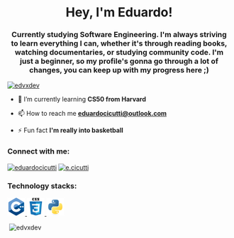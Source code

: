 <h1 align="center">Hey, I'm Eduardo!</h1>
<h3 align="center">Currently studying Software Engineering. I'm always striving to learn everything I can, whether it's through reading books, watching documentaries, or studying community code. I'm just a beginner, so my profile's gonna go through a lot of changes, you can keep up with my progress here ;)</h3>

<p align="left"> <a href="https://github.com/ryo-ma/github-profile-trophy"><img src="https://github-profile-trophy.vercel.app/?username=edvxdev" alt="edvxdev" /></a> </p>

- 🌱 I’m currently learning **CS50 from Harvard**

- 📫 How to reach me **eduardocicutti@outlook.com**

- ⚡ Fun fact **I'm really into basketball**

<h3 align="left">Connect with me:</h3>
<p align="left">
<a href="https://linkedin.com/in/eduardocicutti" target="blank"><img align="center" src="https://raw.githubusercontent.com/rahuldkjain/github-profile-readme-generator/master/src/images/icons/Social/linked-in-alt.svg" alt="eduardocicutti" height="30" width="40" /></a>
<a href="https://instagram.com/e.cicutti" target="blank"><img align="center" src="https://raw.githubusercontent.com/rahuldkjain/github-profile-readme-generator/master/src/images/icons/Social/instagram.svg" alt="e.cicutti" height="30" width="40" /></a>
</p>

<h3 align="left">Technology stacks:</h3>
<p align="left"> <a href="https://www.w3schools.com/cpp/" target="_blank" rel="noreferrer"> <img src="https://raw.githubusercontent.com/devicons/devicon/master/icons/cplusplus/cplusplus-original.svg" alt="cplusplus" width="40" height="40"/> </a> <a href="https://www.w3schools.com/css/" target="_blank" rel="noreferrer"> <img src="https://raw.githubusercontent.com/devicons/devicon/master/icons/css3/css3-original-wordmark.svg" alt="css3" width="40" height="40"/> </a> <a href="https://www.python.org" target="_blank" rel="noreferrer"> <img src="https://raw.githubusercontent.com/devicons/devicon/master/icons/python/python-original.svg" alt="python" width="40" height="40"/> </a> </p>

<p>&nbsp;<img align="center" src="https://github-readme-stats.vercel.app/api?username=edvxdev&show_icons=true&locale=en" alt="edvxdev" /></p>
